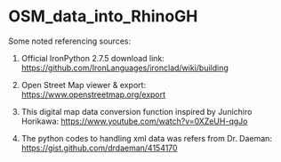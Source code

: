 # OSM_data_into_RhinoGH
Some noted referencing sources:

1. Official IronPython 2.7.5 download link:
https://github.com/IronLanguages/ironclad/wiki/building


2. Open Street Map viewer & export:
https://www.openstreetmap.org/export


3. This digital map data conversion function inspired by Junichiro Horikawa:
https://www.youtube.com/watch?v=0XZeUH-qgJo


4. The python codes to handling xml data was refers from Dr. Daeman:
https://gist.github.com/drdaeman/4154170
